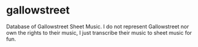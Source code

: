 # gallowstreet
Database of Gallowstreet Sheet Music. I do not represent Gallowstreet nor own the rights to their music, I just transcribe their music to sheet music for fun.
